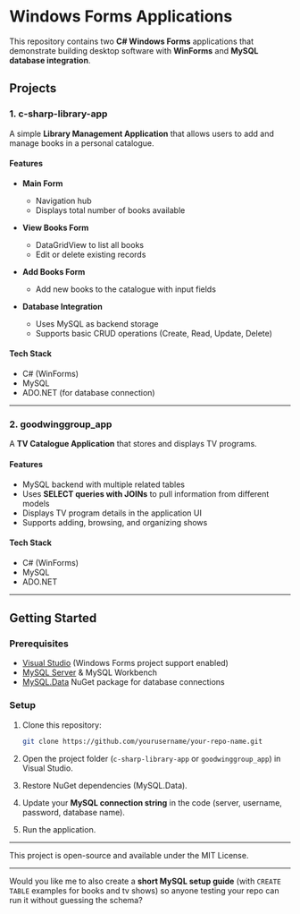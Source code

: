 #  Windows Forms Applications

This repository contains two **C# Windows Forms** applications that demonstrate building desktop software with **WinForms** and **MySQL database integration**.

## Projects

### 1. **c-sharp-library-app**

A simple **Library Management Application** that allows users to add and manage books in a personal catalogue.

#### Features

* **Main Form**

  * Navigation hub
  * Displays total number of books available
* **View Books Form**

  * DataGridView to list all books
  * Edit or delete existing records
* **Add Books Form**

  * Add new books to the catalogue with input fields
* **Database Integration**

  * Uses MySQL as backend storage
  * Supports basic CRUD operations (Create, Read, Update, Delete)

#### Tech Stack

* C# (WinForms)
* MySQL
* ADO.NET (for database connection)

---

### 2. **goodwinggroup_app**

A **TV Catalogue Application** that stores and displays TV programs.

#### Features

* MySQL backend with multiple related tables
* Uses **SELECT queries with JOINs** to pull information from different models
* Displays TV program details in the application UI
* Supports adding, browsing, and organizing shows

#### Tech Stack

* C# (WinForms)
* MySQL
* ADO.NET

---

## Getting Started

### Prerequisites

* [Visual Studio](https://visualstudio.microsoft.com/) (Windows Forms project support enabled)
* [MySQL Server](https://dev.mysql.com/downloads/mysql/) & MySQL Workbench
* [MySQL.Data](https://www.nuget.org/packages/MySql.Data/) NuGet package for database connections

### Setup

1. Clone this repository:

   ```bash
   git clone https://github.com/yourusername/your-repo-name.git
   ```
2. Open the project folder (`c-sharp-library-app` or `goodwinggroup_app`) in Visual Studio.
3. Restore NuGet dependencies (MySQL.Data).
4. Update your **MySQL connection string** in the code (server, username, password, database name).
5. Run the application.


---
This project is open-source and available under the MIT License.

---

Would you like me to also create a **short MySQL setup guide** (with `CREATE TABLE` examples for books and tv shows) so anyone testing your repo can run it without guessing the schema?
